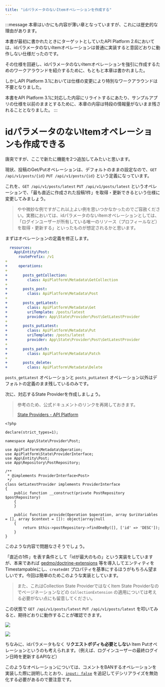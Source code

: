 ```yaml
---
title: "idパラメータのないItemオペレーションを作成する"
---
```


:::message
本章はいかにも内容が薄い章となっていますが、これには歴史的な理由があります。

本書が最初に書かれたときにターゲットとしていたAPI Platform 2.6においては、idパラメータのないItemオペレーションは普通に実装すると意図どおりに動作しない仕様だったのです。

その仕様を回避し、idパラメータのないItemオペレーションを強引に作成するためのワークアラウンドを紹介するために、もともと本章は書かれました。

しかしAPI Platform 3.1においては仕様の変更により特別なワークアラウンドは不要となりました。

本書をAPI Platform 3.1に対応した内容にリライトするにあたり、サンプルアプリの仕様を以前のままとするために、本章の内容は特段の情報量がないまま残されることとなりました。
:::

# idパラメータのないItemオペレーションも作成できる

唐突ですが、ここで新たに機能を2つ追加してみたいと思います。

現状、投稿のGet/Putオペレーションは、デフォルトのままの設定なので、`GET /api/v1/posts/{id}` `PUT /api/v1/posts/{id}` という定義になっています。

これを、`GET /api/v1/posts/latest` `PUT /api/v1/posts/latest` というオペレーションで、「最も直近に作成された投稿1件」を取得・更新できるという仕様に変更してみましょう。

> やや微妙な例ですがこれ以上よい例を思いつかなかったのでご容赦ください。実務においては、idパラメータのないItemオペレーションとしては、「ログインユーザーが所有している唯一のリソース（プロフィールなど）を取得・更新する」といったものが想定されるかと思います。

まずはオペレーションの定義を修正します。

```diff:config/packages/api_platform/Post.yaml
  resources:
    App\Entity\Post:
      routePrefix: /v1
+ 
+     operations:
+ 
+       posts_getCollection:
+         class: ApiPlatform\Metadata\GetCollection
+ 
+       posts_post:
+         class: ApiPlatform\Metadata\Post
+ 
+       posts_getLatest:
+         class: ApiPlatform\Metadata\Get
+         uriTemplate: /posts/latest
+         provider: App\State\Provider\Post\GetLatestProvider
+ 
+       posts_putLatest:
+         class: ApiPlatform\Metadata\Put
+         uriTemplate: /posts/latest
+         provider: App\State\Provider\Post\GetLatestProvider
+ 
+       posts_patch:
+         class: ApiPlatform\Metadata\Patch
+ 
+       posts_delete:
+         class: ApiPlatform\Metadata\Delete
```

`posts_getLatest` オペレーションと `posts_putLatest` オペレーション以外はデフォルトの定義のまま残しているのみです。

次に、対応するState Providerを作成しましょう。

> 参考のため、公式ドキュメントのリンクを再掲しておきます。
>
> [State Providers - API Platform](https://api-platform.com/docs/core/state-providers/)

```php:src/State/Provider/Post/GetProvider.php
<?php

declare(strict_types=1);

namespace App\State\Provider\Post;

use ApiPlatform\Metadata\Operation;
use ApiPlatform\State\ProviderInterface;
use App\Entity\Post;
use App\Repository\PostRepository;

/**
 * @implements ProviderInterface<Post>
 */
class GetLatestProvider implements ProviderInterface
{
    public function __construct(private PostRepository $postRepository)
    {
    }

    public function provide(Operation $operation, array $uriVariables = [], array $context = []): object|array|null
    {
        return $this->postRepository->findOneBy([], ['id' => 'DESC']);
    }
}
```

このような内容で問題なさそうでしょう。

「直近の1件」を表す条件として「idが最大のもの」という実装をしていますが、本来であれば [gedmo/doctrine-extensions](https://github.com/doctrine-extensions/DoctrineExtensions) 等を導入してエンティティをTimestampableにし、`createdAt` プロパティを基準にするほうがもちろん望ましいです。今回は簡単のためこのような実装としています。

> また、これはCollection State ProviderではなくItem State Providerなのでページネーションなどの `CollectionExtension` の適用については考える必要がない点にも留意してください。

この状態で `GET /api/v1/posts/latest` `PUT /api/v1/posts/latest` を叩いてみると、期待どおりに動作することが確認できます。

![](https://storage.googleapis.com/zenn-user-upload/6d2b4e6007ef-20220506.png)

![](https://storage.googleapis.com/zenn-user-upload/51ec949b204a-20220506.png)

ちなみに、idパラメータもなく **リクエストボディも必要としない** Item Putオペレーションというのも考えられます。（例えば、ログインユーザーの最終ログイン日時を更新するAPIなど）

このようなオペレーションについては、コメントをBANするオペレーションを実装した際に説明したとおり、[`input: false`](https://api-platform.com/docs/core/dto/#disabling-the-input-or-the-output) を追記してデシリアライズを無効化する必要があるので要注意です。
